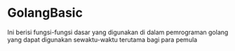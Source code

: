 # GolangBasic
Ini berisi fungsi-fungsi dasar yang digunakan di dalam pemrograman golang yang dapat digunakan sewaktu-waktu terutama bagi para pemula
